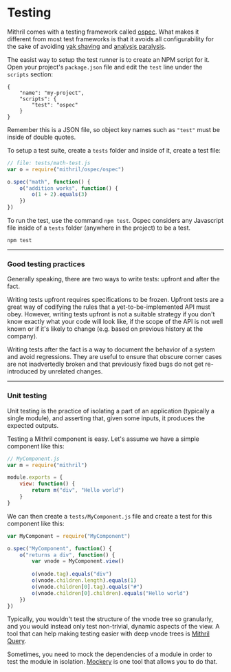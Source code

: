 # Testing

Mithril comes with a testing framework called [ospec](https://github.com/lhorie/mithril.js/tree/rewrite/ospec). What makes it different from most test frameworks is that it avoids all configurability for the sake of avoiding [yak shaving](http://catb.org/jargon/html/Y/yak-shaving.html) and [analysis paralysis](https://en.wikipedia.org/wiki/Analysis_paralysis).

The easist way to setup the test runner is to create an NPM script for it. Open your project's `package.json` file and edit the `test` line under the `scripts` section:

```
{
	"name": "my-project",
	"scripts": {
		"test": "ospec"
	}
}
```

Remember this is a JSON file, so object key names such as `"test"` must be inside of double quotes.

To setup a test suite, create a `tests` folder and inside of it, create a test file:

```javascript
// file: tests/math-test.js
var o = require("mithril/ospec/ospec")

o.spec("math", function() {
	o("addition works", function() {
		o(1 + 2).equals(3)
	})
})
```

To run the test, use the command `npm test`. Ospec considers any Javascript file inside of a `tests` folder (anywhere in the project) to be a test.

```
npm test
```

---

### Good testing practices

Generally speaking, there are two ways to write tests: upfront and after the fact.

Writing tests upfront requires specifications to be frozen. Upfront tests are a great way of codifying the rules that a yet-to-be-implemented API must obey. However, writing tests upfront is not a suitable strategy if you don't know exactly what your code will look like, if the scope of the API is not well known or if it's likely to change (e.g. based on previous history at the company).

Writing tests after the fact is a way to document the behavior of a system and avoid regressions. They are useful to ensure that obscure corner cases are not inadvertedly broken and that previously fixed bugs do not get re-introduced by unrelated changes.

---

### Unit testing

Unit testing is the practice of isolating a part of an application (typically a single module), and asserting that, given some inputs, it produces the expected outputs.

Testing a Mithril component is easy. Let's assume we have a simple component like this:

```javascript
// MyComponent.js
var m = require("mithril")

module.exports = {
	view: function() {
		return m("div", "Hello world")
	}
}
```

We can then create a `tests/MyComponent.js` file and create a test for this component like this:

```javascript
var MyComponent = require("MyComponent")

o.spec("MyComponent", function() {
	o("returns a div", function() {
		var vnode = MyComponent.view()
		
		o(vnode.tag).equals("div")
		o(vnode.children.length).equals(1)
		o(vnode.children[0].tag).equals("#")
		o(vnode.children[0].children).equals("Hello world")
	})
})
```

Typically, you wouldn't test the structure of the vnode tree so granularly, and you would instead only test non-trivial, dynamic aspects of the view. A tool that can help making testing easier with deep vnode trees is [Mithril Query](https://github.com/StephanHoyer/mithril-query).

Sometimes, you need to mock the dependencies of a module in order to test the module in isolation. [Mockery](https://github.com/mfncooper/mockery) is one tool that allows you to do that.
